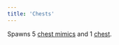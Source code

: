 ```yaml
---
title: 'Chests'
---
```


Spawns 5 [chest mimics](https://noita.wiki.gg/wiki/Matkija) and 1 [chest](https://noita.wiki.gg/wiki/Treasure_Chest).
